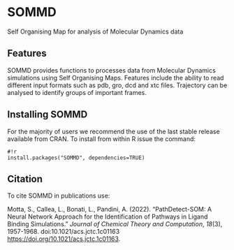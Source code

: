 # SOMMD
 
Self Organising Map for analysis of Molecular Dynamics data

## Features ##

SOMMD provides functions to processes data from Molecular Dynamics simulations using Self Organising Maps. Features include the ability to read different input formats such as pdb, gro, dcd and xtc files. Trajectory can be analysed to identify groups of important frames.

## Installing SOMMD ##

For the majority of users we recommend the use of the last stable release available from CRAN. 
To install from within R issue the command:

```
#!r
install.packages("SOMMD", dependencies=TRUE)
```

## Citation ##

To cite SOMMD in publications use:

  Motta, S., Callea, L., Bonati, L., Pandini, A. (2022).
  “PathDetect-SOM: A Neural Network Approach for the Identification of
  Pathways in Ligand Binding Simulations.” _Journal of Chemical Theory
  and Computation_, *18*(3), 1957-1968. doi:10.1021/acs.jctc.1c01163
  <https://doi.org/10.1021/acs.jctc.1c01163>.

